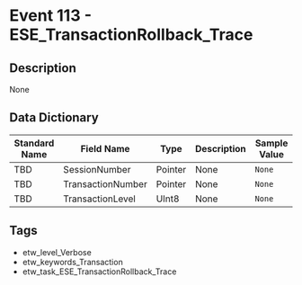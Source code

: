 # Event 113 - ESE_TransactionRollback_Trace

## Description
None

## Data Dictionary
|Standard Name|Field Name|Type|Description|Sample Value|
|---|---|---|---|---|
|TBD|SessionNumber|Pointer|None|`None`|
|TBD|TransactionNumber|Pointer|None|`None`|
|TBD|TransactionLevel|UInt8|None|`None`|

## Tags
* etw_level_Verbose
* etw_keywords_Transaction
* etw_task_ESE_TransactionRollback_Trace